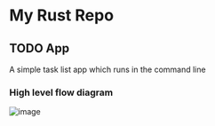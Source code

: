 # My Rust Repo

## TODO App
A simple task list app which runs in the command line

### High level flow diagram
![image](https://github.com/user-attachments/assets/588775c4-9cf8-4352-85fb-af89d99de0ae)
